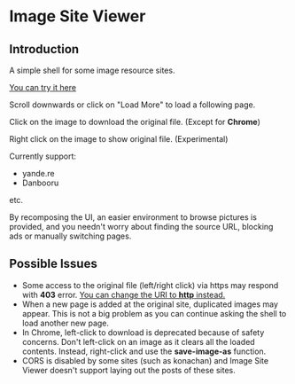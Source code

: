 # Image Site Viewer

## Introduction

A simple shell for some image resource sites.

[You can try it here](https://iraka-c.github.io/Image-Site-Shell/index.html)

Scroll downwards or click on "Load More" to load a following page.

Click on the image to download the original file. (Except for **Chrome**)

Right click on the image to show original file. (Experimental)

Currently support:

* yande.re
* Danbooru

etc.

By recomposing the UI, an easier environment to browse pictures is provided, and you needn't worry about finding the source URL, blocking ads or manually switching pages.

## Possible Issues

* Some access to the original file (left/right click) via https may respond with **403** error. [You can change the URI to **http** instead.]()
* When a new page is added at the original site, duplicated images may appear. This is not a big problem as you can continue asking the shell to load another new page.
* In Chrome, left-click to download is deprecated because of safety concerns. Don't left-click on an image as it clears all the loaded contents. Instead, right-click and use the **save-image-as** function.
* CORS is disabled by some sites (such as konachan) and Image Site Viewer doesn't support laying out the posts of these sites.
